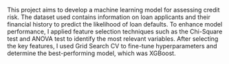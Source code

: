 This project aims to develop a machine learning model for assessing credit risk. The dataset used contains information on loan applicants and their financial history to predict the likelihood of loan defaults. To enhance model performance, I applied feature selection techniques such as the Chi-Square test and ANOVA test to identify the most relevant variables. After selecting the key features, I used Grid Search CV to fine-tune hyperparameters and determine the best-performing model, which was XGBoost.
